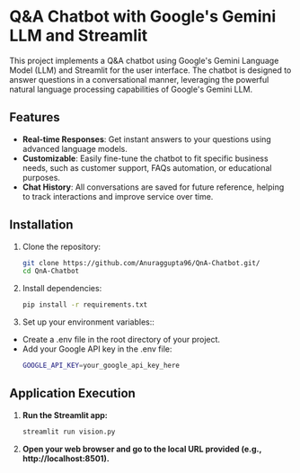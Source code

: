 # Q&A Chatbot with Google's Gemini LLM and Streamlit

This project implements a Q&A chatbot using Google's Gemini Language Model (LLM) and Streamlit for the user interface. The chatbot is designed to answer questions in a conversational manner, leveraging the powerful natural language processing capabilities of Google's Gemini LLM.

## Features

- **Real-time Responses**: Get instant answers to your questions using advanced language models.
- **Customizable**: Easily fine-tune the chatbot to fit specific business needs, such as customer support, FAQs automation, or educational purposes.
- **Chat History**: All conversations are saved for future reference, helping to track interactions and improve service over time.

## Installation

1. Clone the repository:
   ```bash
   git clone https://github.com/Anuraggupta96/QnA-Chatbot.git/
   cd QnA-Chatbot

2. Install dependencies:
   ```bash
   pip install -r requirements.txt

3. Set up your environment variables::
   
- Create a .env file in the root directory of your project.
- Add your Google API key in the .env file:
   ```bash
   GOOGLE_API_KEY=your_google_api_key_here

## Application Execution
1. **Run the Streamlit app:**

   ```bash
   streamlit run vision.py

2. **Open your web browser and go to the local URL provided (e.g., http://localhost:8501).**

   
